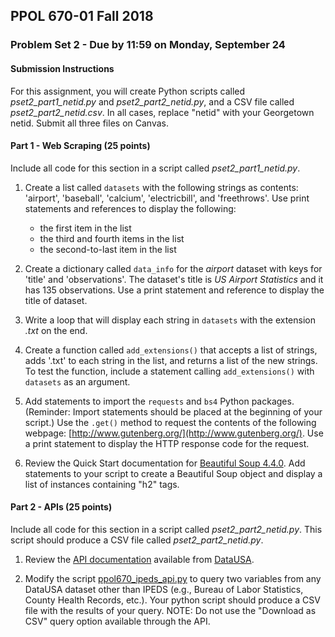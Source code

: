 ## PPOL 670-01 Fall 2018
### Problem Set 2 - Due by 11:59 on Monday, September 24

#### Submission Instructions 
For this assignment, you will create Python scripts called *pset2_part1_netid.py* and *pset2_part2_netid.py*, and a CSV file called *pset2_part2_netid.csv*. In all cases, replace "netid" with your Georgetown netid. Submit all three files on Canvas.

#### Part 1 - Web Scraping (25 points)

Include all code for this section in a script called *pset2_part1_netid.py*.

 1. Create a list called `datasets` with the following strings as contents: 'airport', 'baseball', 'calcium', 'electricbill', and 'freethrows'.  Use print statements and references to display the following:
    
    * the first item in the list
    * the third and fourth items in the list
    * the second-to-last item in the list

 2. Create a dictionary called `data_info` for the *airport* dataset with keys for 'title' and 'observations'.  The dataset's title is *US Airport Statistics* and it has 135 observations.  Use a print statement and reference to display the title of dataset.

 3. Write a loop that will display each string in `datasets` with the extension *.txt* on the end.

 4. Create a function called `add_extensions()` that accepts a list of strings, adds '.txt' to each string in the list, and returns a list of the new strings.  To test the function, include a statement calling `add_extensions()` with `datasets` as an argument.

 5. Add statements to import the `requests` and `bs4` Python packages.  (Reminder: Import statements should be placed at the beginning of your script.) Use the `.get()` method to request the contents of the following webpage: [http://www.gutenberg.org/](http://www.gutenberg.org/). Use a print statement to display the HTTP response code for the request.

 6. Review the Quick Start documentation for [Beautiful Soup 4.4.0](https://www.crummy.com/software/BeautifulSoup/bs4/doc/#quick-start). Add statements to your script to create a Beautiful Soup object and display a list of instances containing "h2" tags.


#### Part 2 - APIs (25 points)

Include all code for this section in a script called *pset2_part2_netid.py*.  This script should produce a CSV file called *pset2_part2_netid.py*.

 1. Review the [API documentation](https://github.com/DataUSA/datausa-api/wiki/Data-API) available from [DataUSA](https://datausa.io).

 2. Modify the script [ppol670_ipeds_api.py](https://github.com/nmbrodnax/ppol-670-nb775/blob/master/ppol670_ipeds_api.py) to query two variables from any DataUSA dataset other than IPEDS (e.g., Bureau of Labor Statistics, County Health Records, etc.).  Your python script should produce a CSV file with the results of your query.  NOTE: Do not use the "Download as CSV" query option available through the API.







